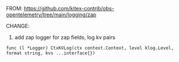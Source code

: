 FROM: https://github.com/kitex-contrib/obs-opentelemetry/tree/main/logging/zap


CHANGE:
1. add zap logger for zap fields, log kv pairs
```golang
func (l *Logger) CtxKVLog(ctx context.Context, level klog.Level, format string, kvs ...interface{})
